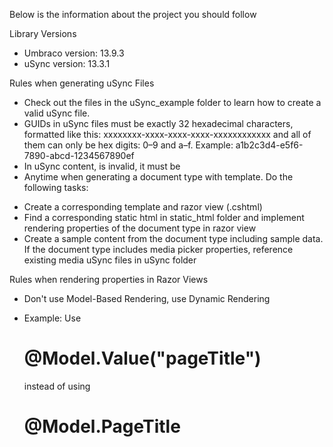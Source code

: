 Below is the information about the project you should follow

Library Versions
- Umbraco version: 13.9.3
- uSync version: 13.3.1

Rules when generating uSync Files
- Check out the files in the uSync_example folder to learn how to create a valid uSync file.
- GUIDs in uSync files must be exactly 32 hexadecimal characters, formatted like this: xxxxxxxx-xxxx-xxxx-xxxx-xxxxxxxxxxxx and all of them can only be hex digits: 0–9 and a–f. Example: a1b2c3d4-e5f6-7890-abcd-1234567890ef
- In uSync content, <n></n> is invalid, it must be <Name></Name>
- Anytime when generating a document type with template. Do the following tasks:
+ Create a corresponding template and razor view (.cshtml)
+ Find a corresponding static html in static_html folder and implement rendering properties of the document type in razor view
+ Create a sample content from the document type including sample data. If the document type includes media picker properties, reference existing media uSync files in uSync folder


Rules when rendering properties in Razor Views
- Don't use Model-Based Rendering, use Dynamic Rendering
+ Example: Use <h1>@Model.Value("pageTitle")</h1> instead of using <h1>@Model.PageTitle</h1>